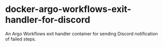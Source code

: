 # docker-argo-workflows-exit-handler-for-discord

An Argo Workflows exit handler container for sending Discord notification of failed steps.
